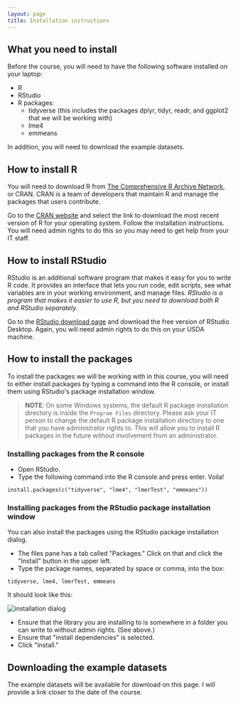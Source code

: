 ```yaml
---
layout: page
title: Installation instructions
---
```


## What you need to install

Before the course, you will need to have the following software installed on your laptop:

- R 
- RStudio
- R packages:
  + tidyverse (this includes the packages dplyr, tidyr, readr, and ggplot2 that we will be working with)
  + lme4
  + emmeans

In addition, you will need to download the example datasets.
  
## How to install R

You will need to download R from [The Comprehensive R Archive Network](https://cran.r-project.org/), or CRAN. CRAN is a team of developers that maintain R and manage the packages that users contribute.

Go to the [CRAN website](https://cran.r-project.org/) and select the link to download the most recent version of R for your operating system. Follow the installation instructions. You will need admin rights to do this so you may need to get help from your IT staff.

## How to install RStudio

RStudio is an additional software program that makes it easy for you to write R code. It provides an interface that lets you run code, edit scripts, see what variables are in your working environment, and manage files. *RStudio is a program that makes it easier to use R, but you need to download both R and RStudio separately.*

Go to the [RStudio download page](https://www.rstudio.com/products/rstudio/download/) and download the free version of RStudio Desktop. Again, you will need admin rights to do this on your USDA machine.

## How to install the packages

To install the packages we will be working with in this course, you will need to either install packages by typing a command into the R console, or install them using RStudio's package installation window. 

> **NOTE**: On some Windows systems, the default R package installation directory is inside the `Program Files` directory. Please ask your IT person to change the default R package installation directory to one that you have administrator rights to. This will allow you to install R packages in the future without involvement from an administrator.

### Installing packages from the R console

- Open RStudio.
- Type the following command into the R console and press enter. Voila!

```
install.packages(c("tidyverse", "lme4", "lmerTest", "emmeans"))
```

### Installing packages from the RStudio package installation window

You can also install the packages using the RStudio package installation dialog.

- The files pane has a tab called "Packages." Click on that and click the "Install" button in the upper left.
- Type the package names, separated by space or comma, into the box:

```
tidyverse, lme4, lmerTest, emmeans
```

It should look like this:

![installation dialog](../public/images/install_dialog.png)

- Ensure that the library you are installing to is somewhere in a folder you can write to without admin rights. (See above.) 
- Ensure that "install dependencies" is selected.
- Click "Install."

## Downloading the example datasets

The example datasets will be available for download on this page. I will provide a link closer to the date of the course.
